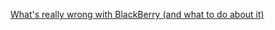 [What's really wrong with BlackBerry (and what to do about it)](https://web.archive.org/web/20210419020545/http://mobileopportunity.blogspot.com/2010/10/whats-really-wrong-with-blackberry-and.html)
